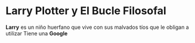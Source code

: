 # Larry Plotter y El Bucle Filosofal

**Larry** es un niño huerfano que vive con sus malvados tíos que le obligan a utilizar
Tiene una **Google**

